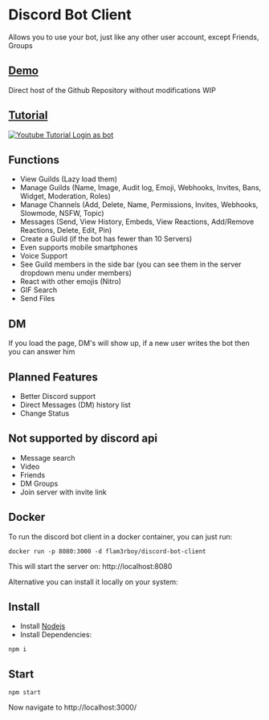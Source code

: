 # Discord Bot Client
Allows you to use your bot, just like any other user account, except Friends, Groups

## [Demo](https://botclient.tk/)
Direct host of the Github Repository without modifications
WIP

## [Tutorial](https://www.youtube.com/watch?v=_q3Hr2bsYr8)
[![Youtube Tutorial Login as bot](https://img.youtube.com/vi/_q3Hr2bsYr8/0.jpg)](https://www.youtube.com/watch?v=_q3Hr2bsYr8)

## Functions
- View Guilds (Lazy load them) 
- Manage Guilds (Name, Image, Audit log, Emoji, Webhooks, Invites, Bans, Widget, Moderation, Roles)
- Manage Channels (Add, Delete, Name, Permissions, Invites, Webhooks, Slowmode, NSFW, Topic)
- Messages (Send, View History, Embeds, View Reactions, Add/Remove Reactions, Delete, Edit, Pin)
- Create a Guild (if the bot has fewer than 10 Servers)
- Even supports mobile smartphones
- Voice Support
- See Guild members in the side bar (you can see them in the server dropdown menu under members)
- React with other emojis (Nitro)
- GIF Search
- Send Files

## DM
If you load the page, DM's will show up, if a new user writes the bot then you can answer him

## Planned Features
- Better Discord support
- Direct Messages (DM) history list
- Change Status

## Not supported by discord api
- Message search
- Video
- Friends
- DM Groups
- Join server with invite link


## Docker
To run the discord bot client in a docker container, you can just run:
```
docker run -p 8080:3000 -d flam3rboy/discord-bot-client
```
This will start the server on: http://localhost:8080 

Alternative you can install it locally on your system:

## Install
- Install [Nodejs](https://nodejs.org/en/download/)
- Install Dependencies:
```
npm i
```

## Start
```
npm start
```
Now navigate to http://localhost:3000/


